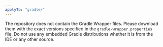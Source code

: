 ```yaml
---
applyTo: "gradle/"
---
```


The repository does not contain the Gradle Wrapper files.
Please download them with the exact versions specified in the `gradle-wrapper.properties` file.
Do not use any embedded Gradle distributions whether it is from the IDE or any other source.
